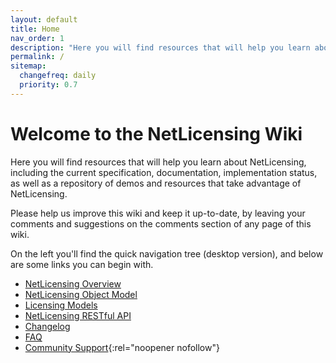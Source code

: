 ```yaml
---
layout: default
title: Home
nav_order: 1
description: "Here you will find resources that will help you learn about NetLicensing"
permalink: /
sitemap:
  changefreq: daily
  priority: 0.7
---
```


Welcome to the NetLicensing Wiki
================================

Here you will find resources that will help you learn about NetLicensing, including the current specification, documentation, implementation status, as well as a repository of demos and resources that take advantage of NetLicensing.

Please help us improve this wiki and keep it up-to-date, by leaving your comments and suggestions on the comments section of any page of this wiki.

On the left you'll find the quick navigation tree (desktop version), and below are some links you can begin with.

- [NetLicensing Overview](overview)
- [NetLicensing Object Model](object-model)
- [Licensing Models](licensing-models)
- [NetLicensing RESTful API](restful-api)
- [Changelog](changelog)
- [FAQ](faq)
- [Community Support](https://github.com/Labs64/NetLicensing-Community){:rel="noopener nofollow"}
